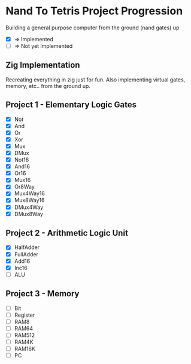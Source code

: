 # Nand To Tetris Project Progression

Building a general purpose computer from the ground (nand gates) up

- [x] => Implemented
- [ ] => Not yet implemented

## Zig Implementation

Recreating everything in zig just for fun. Also implementing virtual gates, memory, etc.. from the ground up.

## Project 1 - Elementary Logic Gates

- [x] Not
- [x] And
- [x] Or
- [x] Xor
- [x] Mux
- [x] DMux
- [x] Not16
- [x] And16
- [x] Or16
- [x] Mux16
- [x] Or8Way
- [x] Mux4Way16
- [x] Mux8Way16
- [x] DMux4Way
- [x] DMux8Way

## Project 2 - Arithmetic Logic Unit

- [x] HalfAdder
- [x] FullAdder
- [x] Add16
- [x] Inc16
- [ ] ALU

## Project 3 - Memory

- [ ] Bit
- [ ] Register
- [ ] RAM8
- [ ] RAM64
- [ ] RAM512
- [ ] RAM4K
- [ ] RAM16K
- [ ] PC
